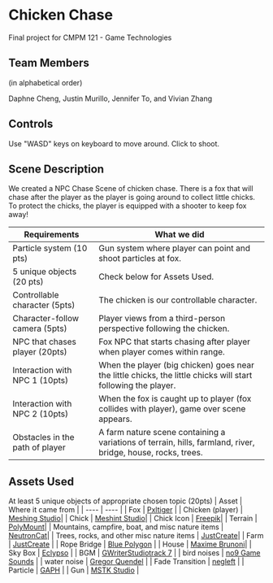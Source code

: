 # Chicken Chase

Final project for CMPM 121 - Game Technologies

## Team Members

(in alphabetical order)

Daphne Cheng, Justin Murillo, Jennifer To, and Vivian Zhang 

## Controls

Use "WASD" keys on keyboard to move around. Click to shoot.

## Scene Description

We created a NPC Chase Scene of chicken chase. There is a fox that will chase after the player as the player is going around to collect little chicks. To protect the chicks, the player is equipped with a shooter to keep fox away!

| Requirements| What we did |
|  ---        |     ----    |
| Particle system (10 pts)| Gun system where player can point and shoot particles at fox.|
| 5 unique objects (20 pts)| Check below for Assets Used.|
| Controllable character (5pts)| The chicken is our controllable character.  |
| Character-follow camera (5pts) | Player views from a third-person perspective following the chicken. |
| NPC that chases player (20pts) | Fox NPC that starts chasing after player when player comes within range.       | 
| Interaction with NPC 1 (10pts) | When the player (big chicken) goes near the little chicks, the little chicks will start following the player.        | 
| Interaction with NPC 2 (10pts)| When the fox is caught up to player (fox collides with player), game over scene appears.|
| Obstacles in the path of player| A farm nature scene containing a variations of terrain, hills, farmland, river, bridge, house, rocks, trees.|

## Assets Used
At least 5 unique objects of appropriate chosen topic (20pts)
| Asset | Where it came from |
| ---- | ---- |
| Fox | [Pxltiger](https://assetstore.unity.com/packages/3d/characters/animals/toon-fox-183005) |
| Chicken (player) | [Meshing Studio](https://assetstore.unity.com/packages/3d/characters/animals/meshtint-free-chicken-mega-toon-series-151842)|
| Chick | [Meshint Studio](https://assetstore.unity.com/packages/3d/characters/animals/meshtint-free-chick-mega-toon-series-152777)|
| Chick Icon | [Freepik](https://www.flaticon.com/free-icon/chicken_381791)|
| Terrain | [PolyMount](https://assetstore.unity.com/packages/3d/vegetation/lowpoly-vegetation-season-pack-lite-96083)|
| Mountains, campfire, boat, and misc nature items | [NeutronCat](https://assetstore.unity.com/packages/3d/environments/landscapes/simple-low-poly-nature-pack-157552)|
| Trees, rocks, and other misc nature items | [JustCreate](https://assetstore.unity.com/packages/3d/environments/landscapes/low-poly-simple-nature-pack-162153)|
| Farm | [JustCreate](https://assetstore.unity.com/packages/3d/environments/industrial/low-poly-farm-pack-lite-188100) |
| Rope Bridge | [Blue Polygon](https://assetstore.unity.com/packages/3d/environments/rope-bridge-3d-222563) |
| House | [Maxime Brunoni](https://assetstore.unity.com/packages/3d/props/stylized-country-house-205553)|
| Sky Box | [Eclypso](/sky/skybox-add-on-136594) |
| BGM  | [GWriterStudiotrack 7](https://assetstore.unity.com/packages/audio/music/8bit-music-062022-225623) |
| bird noises | [no9 Game Sounds](https://assetstore.unity.com/packages/audio/sound-fx/animals/sparrow-sounds-158174) |
| water noise | [Gregor Quendel](https://assetstore.unity.com/packages/audio/ambient/nature/free-water-stream-sounds-226371) |
| Fade Transition | [negleft](https://assetstore.unity.com/packages/tools/particles-effects/simple-fade-scene-transition-system-81753) |
| Particle | [GAPH](https://assetstore.unity.com/packages/vfx/particles/spells/48-particle-effect-pack-13998) |
| Gun | [MSTK Studio](https://assetstore.unity.com/packages/3d/props/guns/bit-gun-22922) |

